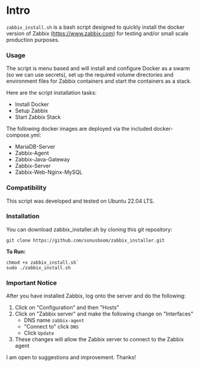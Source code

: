 # Intro
`zabbix_install.sh` is a bash script designed to quickly install the docker version of Zabbix (https://www.zabbix.com) 
for testing and/or small scale production purposes.

### Usage
 
The script is menu based and will install and configure Docker as a swarm (so we can use secrets), set up the required volume directories and environment files for Zabbix containers and start the containers as a stack. 

Here are the script installation tasks:

* Install Docker
* Setup Zabbix
* Start Zabbix Stack

The following docker images are deployed via the included docker-compose.yml:

* MariaDB-Server
* Zabbix-Agent
* Zabbix-Java-Gateway
* Zabbix-Server
* Zabbix-Web-Nginx-MySQL

### Compatibility

This script was developed and tested on Ubuntu 22.04 LTS.

### Installation

You can download zabbix_installer.sh by cloning this git repository:
```
git clone https://github.com/sonusboom/zabbix_installer.git
```
    
**To Run:**
```
chmod +x zabbix_install.sh`
sudo ./zabbix_install.sh
```

### Important Notice
After you have installed Zabbix, log onto the server and do the following:

1. Click on "Configuration" and then "Hosts"
2. Click on "Zabbix server" and make the following change on "Interfaces"
   - DNS name ```zabbix-agent```
   - "Connect to" click ```DNS```
   - Click ```Update```
3. These changes will allow the Zabbix server to connect to the Zabbix agent  

I am open to suggestions and improvement. Thanks!

